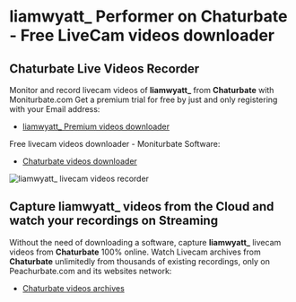 # liamwyatt_ Performer on Chaturbate - Free LiveCam videos downloader

## Chaturbate Live Videos Recorder

Monitor and record livecam videos of **liamwyatt_** from **Chaturbate** with Moniturbate.com
Get a premium trial for free by just and only registering with your Email address:
* [liamwyatt_ Premium videos downloader](https://moniturbate.com/request-demo-licence-key.html)

Free livecam videos downloader - Moniturbate Software:
* [Chaturbate videos downloader](https://moniturbate.com/moniturbate-download-software.html)

![liamwyatt_ livecam videos recorder](https://peachurnet.com/templates/moniturbate-software.png)


## Capture liamwyatt_ videos from the Cloud and watch your recordings on Streaming

Without the need of downloading a software, capture **liamwyatt_** livecam videos from **Chaturbate** 100% online.
Watch Livecam archives from **Chaturbate** unlimitedly from thousands of existing recordings, only on Peachurbate.com and its websites network:
* [Chaturbate videos archives](https://peachurnet.com/)